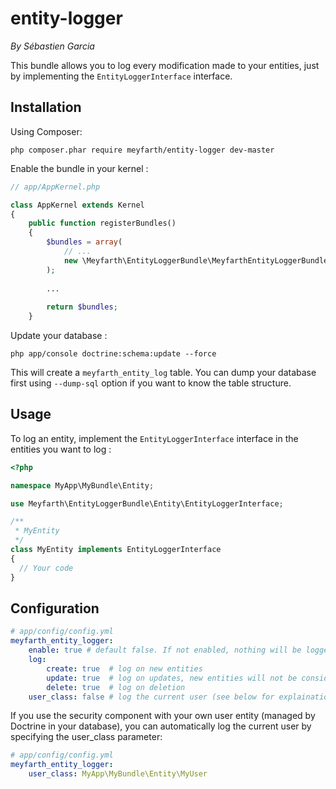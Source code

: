 entity-logger
=============

*By Sébastien Garcia*

This bundle allows you to log every modification made to your entities, just by implementing the ``EntityLoggerInterface`` interface.

## Installation

Using Composer:

    php composer.phar require meyfarth/entity-logger dev-master

Enable the bundle in your kernel :

```php
// app/AppKernel.php

class AppKernel extends Kernel
{
    public function registerBundles()
    {
        $bundles = array(
            // ...
            new \Meyfarth\EntityLoggerBundle\MeyfarthEntityLoggerBundle(),
        );
        
        ...
        
        return $bundles;
    }
```

Update your database :

    php app/console doctrine:schema:update --force
    
This will create a ``meyfarth_entity_log`` table. You can dump your database first using `--dump-sql` option if you want to know the table structure.

## Usage

To log an entity, implement the ``EntityLoggerInterface`` interface in the entities you want to log :
```php
<?php

namespace MyApp\MyBundle\Entity;

use Meyfarth\EntityLoggerBundle\Entity\EntityLoggerInterface;

/**
 * MyEntity
 */
class MyEntity implements EntityLoggerInterface
{
  // Your code
}
```

## Configuration
```yml
# app/config/config.yml
meyfarth_entity_logger:
    enable: true # default false. If not enabled, nothing will be logged
    log:
        create: true  # log on new entities
        update: true  # log on updates, new entities will not be considered as updates
        delete: true  # log on deletion
    user_class: false # log the current user (see below for explainations)
```


If you use the security component with your own user entity (managed by Doctrine in your database), you can automatically log the current user by specifying the user_class parameter:

```yml
# app/config/config.yml
meyfarth_entity_logger:
    user_class: MyApp\MyBundle\Entity\MyUser
```
